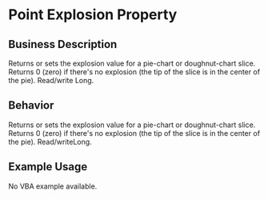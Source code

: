 # Point Explosion Property

## Business Description
Returns or sets the explosion value for a pie-chart or doughnut-chart slice. Returns 0 (zero) if there's no explosion (the tip of the slice is in the center of the pie). Read/write Long.

## Behavior
Returns or sets the explosion value for a pie-chart or doughnut-chart slice. Returns 0 (zero) if there's no explosion (the tip of the slice is in the center of the pie). Read/writeLong.

## Example Usage
No VBA example available.